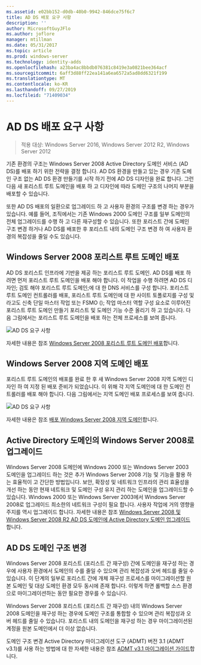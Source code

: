 ```yaml
---
ms.assetid: e02bb152-d0db-40b0-9942-846dce75f6c7
title: AD DS 배포 요구 사항
description: ''
author: MicrosoftGuyJFlo
ms.author: joflore
manager: mtillman
ms.date: 05/31/2017
ms.topic: article
ms.prod: windows-server
ms.technology: identity-adds
ms.openlocfilehash: a23ba4ac8bbdb076381c8419e3a0821bee364acf
ms.sourcegitcommit: 6aff3d88ff22ea141a6ea6572a5ad8dd6321f199
ms.translationtype: MT
ms.contentlocale: ko-KR
ms.lasthandoff: 09/27/2019
ms.locfileid: "71409034"
---
```

# <a name="ad-ds-deployment-requirements"></a>AD DS 배포 요구 사항

>적용 대상: Windows Server 2016, Windows Server 2012 R2, Windows Server 2012

기존 환경의 구조는 Windows Server 2008 Active Directory 도메인 서비스 (AD DS)를 배포 하기 위한 전략을 결정 합니다. AD DS 환경을 만들고 있는 경우 기존 도메인 구조 없는 AD DS 환경 만들기를 시작 하기 전에 AD DS 디자인을 완료 합니다. 그런 다음 새 포리스트 루트 도메인을 배포 하 고 디자인에 따라 도메인 구조의 나머지 부분을 배포할 수 있습니다.  
  
또한 AD DS 배포의 일환으로 업그레이드 하 고 사용자 환경의 구조를 변경 하는 경우가 있습니다. 예를 들어, 조직에서는 기존 Windows 2000 도메인 구조를 일부 도메인의 전체 업그레이드를 수행 하 고 다른 재구성할 수 있습니다. 또한 포리스트 간에 도메인 구조 변경 하거나 AD DS를 배포한 후 포리스트 내의 도메인 구조 변경 하 여 사용자 환경의 복잡성을 줄일 수도 있습니다.  
  
## <a name="deploying-a-windows-server-2008-forest-root-domain"></a>Windows Server 2008 포리스트 루트 도메인 배포  
AD DS 포리스트 인프라에 기반을 제공 하는 포리스트 루트 도메인. AD DS를 배포 하려면 먼저 포리스트 루트 도메인을 배포 해야 합니다. 이 작업을 수행 하려면 AD DS 디자인; 검토 해야 포리스트 루트 도메인;에 대 한 DNS 서비스를 구성 합니다. 포리스트 루트 도메인 컨트롤러를 배포, 포리스트 루트 도메인에 대 한 사이트 토폴로지를 구성 및 라고도 신축 단일 마스터 작업 또는 FSMO (); 작업 마스터 역할 구성 요소로 이루어진 포리스트 루트 도메인 만들기 포리스트 및 도메인 기능 수준 올리기 하 고 있습니다. 다음 그림에서는 포리스트 루트 도메인을 배포 하는 전체 프로세스를 보여 줍니다.  
  
![AD DS 요구 사항](media/AD-DS-Deployment-Requirements/033aad0b-25ff-4793-8825-88a6daa01a55.gif)  
  
자세한 내용은 참조 [Windows Server 2008 포리스트 루트 도메인 배포](https://technet.microsoft.com/library/cc731174.aspx)합니다.  
  
## <a name="deploying-windows-server-2008-regional-domains"></a>Windows Server 2008 지역 도메인 배포  
포리스트 루트 도메인의 배포를 완료 한 후 새 Windows Server 2008 지역 도메인 디자인 하 여 지정 된 배포 준비가 되었습니다. 이 위해 각 지역 도메인에 대 한 도메인 컨트롤러를 배포 해야 합니다. 다음 그림에서는 지역 도메인 배포 프로세스를 보여 줍니다.  
  
![AD DS 요구 사항](media/AD-DS-Deployment-Requirements/89a878c8-9a94-4180-ad43-ca75316a6318.gif)  
  
자세한 내용은 참조 [배포 Windows Server 2008 지역 도메인](https://technet.microsoft.com/library/cc755118.aspx)합니다.  
  
## <a name="upgrading-active-directory-domains-to-windows-server-2008"></a>Active Directory 도메인의 Windows Server 2008로 업그레이드  
Windows Server 2008 도메인에 Windows 2000 또는 Windows Server 2003 도메인을 업그레이드 하는 것은 추가 Windows Server 2008 기능 및 기능을 활용 하는 효율적이 고 간단한 방법입니다. 보안, 확장성 및 네트워크 인프라의 관리 효율성을 개선 하는 동안 현재 네트워크 및 도메인 구성 유지 관리 하는 도메인을 업그레이드할 수 있습니다. Windows 2000 또는 Windows Server 2003에서 Windows Server 2008로 업그레이드 최소한의 네트워크 구성이 필요 합니다. 사용자 작업에 거의 영향을 주지를 역시 업그레이드 합니다. 자세한 내용은 참조 [Windows Server 2008 및 Windows Server 2008 R2 AD DS 도메인에 Active Directory 도메인 업그레이드](https://technet.microsoft.com/library/cc731188.aspx)합니다.  
  
## <a name="restructuring-ad-ds-domains"></a>AD DS 도메인 구조 변경  
Windows Server 2008 포리스트 (포리스트 간 재구성) 간에 도메인을 재구성 하는 경우에 사용자 환경에서 도메인의 수를 줄일 수 있으며 관리 복잡성과 오버 헤드를 줄일 수 있습니다. 이 단계의 일부로 포리스트 간에 개체 재구성 프로세스를 마이그레이션할 원본 도메인 및 대상 도메인 환경 모두 동시에 존재 합니다. 이렇게 하면 롤백할 소스 환경으로 마이그레이션하는 동안 필요한 경우를 수 있습니다.  
  
Windows Server 2008 포리스트 (포리스트 간 재구성) 내의 Windows Server 2008 도메인을 재구성 하는 경우에 도메인 구조를 통합할 수 있으며 관리 복잡성과 오버 헤드를 줄일 수 있습니다. 포리스트 내의 도메인을 재구성 하는 경우 마이그레이션된 계정을 원본 도메인에서 더 이상 없습니다.  
  
도메인 구조 변경 Active Directory 마이그레이션 도구 (ADMT) 버전 3.1 (ADMT v3.1)를 사용 하는 방법에 대 한 자세한 내용은 참조 [ADMT v3.1 마이그레이션 가이드](https://go.microsoft.com/fwlink/?LinkId=93678)합니다.  
  


